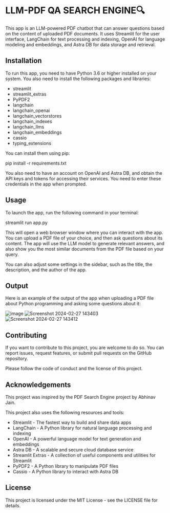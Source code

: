 # LLM-PDF QA SEARCH ENGINE🔍

This app is an LLM-powered PDF chatbot that can answer questions based on the content of uploaded PDF documents. It uses Streamlit for the user interface, LangChain for text processing and indexing, OpenAI for language modeling and embeddings, and Astra DB for data storage and retrieval.

## Installation

To run this app, you need to have Python 3.6 or higher installed on your system. You also need to install the following packages and libraries:

- streamlit
- streamlit_extras
- PyPDF2
- langchain
- langchain_openai
- langchain_vectorstores
- langchain_indexes
- langchain_llms
- langchain_embeddings
- cassio
- typing_extensions

You can install them using pip:

pip install -r requirements.txt


You also need to have an account on OpenAI and Astra DB, and obtain the API keys and tokens for accessing their services. You need to enter these credentials in the app when prompted.

## Usage

To launch the app, run the following command in your terminal:

streamlit run app.py


This will open a web browser window where you can interact with the app. You can upload a PDF file of your choice, and then ask questions about its content. The app will use the LLM model to generate relevant answers, and also show you the most similar documents from the PDF file based on your query.

You can also adjust some settings in the sidebar, such as the title, the description, and the author of the app.

## Output

Here is an example of the output of the app when uploading a PDF file about Python programming and asking some questions about it:

![image](https://github.com/adesh-commits/Chatbot/assets/89679291/fdc46776-7da7-4811-a5b5-e78378081ffe)
![Screenshot 2024-02-27 143403](https://github.com/adesh-commits/Chatbot/assets/89679291/a93f6f4a-748a-4a66-9c3f-fc68e1cf7ae0)
![Screenshot 2024-02-27 143412](https://github.com/adesh-commits/Chatbot/assets/89679291/83777934-7e57-48ef-b6e7-da3cb4d067d8)




## Contributing

If you want to contribute to this project, you are welcome to do so. You can report issues, request features, or submit pull requests on the GitHub repository.

Please follow the code of conduct and the license of this project.

## Acknowledgements

This project was inspired by the PDF Search Engine project by Abhinav Jain.

This project also uses the following resources and tools:

- Streamlit - The fastest way to build and share data apps
- LangChain - A Python library for natural language processing and indexing
- OpenAI - A powerful language model for text generation and embeddings
- Astra DB - A scalable and secure cloud database service
- Streamlit Extras - A collection of useful components and utilities for Streamlit
- PyPDF2 - A Python library to manipulate PDF files
- Cassio - A Python library to interact with Astra DB

## License

This project is licensed under the MIT License - see the LICENSE file for details.
